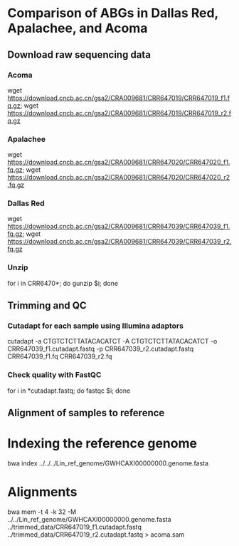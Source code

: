 # Comparison of ABGs in Dallas Red, Apalachee, and Acoma

## Download raw sequencing data
### Acoma
wget https://download.cncb.ac.cn/gsa2/CRA009681/CRR647019/CRR647019_f1.fq.gz; wget https://download.cncb.ac.cn/gsa2/CRA009681/CRR647019/CRR647019_r2.fq.gz
### Apalachee
wget https://download.cncb.ac.cn/gsa2/CRA009681/CRR647020/CRR647020_f1.fq.gz; wget https://download.cncb.ac.cn/gsa2/CRA009681/CRR647020/CRR647020_r2.fq.gz
### Dallas Red
wget https://download.cncb.ac.cn/gsa2/CRA009681/CRR647039/CRR647039_f1.fq.gz; wget https://download.cncb.ac.cn/gsa2/CRA009681/CRR647039/CRR647039_r2.fq.gz
### Unzip
for i in CRR6470*; do gunzip $i; done

## Trimming and QC
### Cutadapt for each sample using Illumina adaptors
cutadapt -a CTGTCTCTTATACACATCT -A CTGTCTCTTATACACATCT -o CRR647039_f1.cutadapt.fastq -p CRR647039_r2.cutadapt.fastq CRR647039_f1.fq CRR647039_r2.fq 
### Check quality with FastQC
for i in *cutadapt.fastq; do fastqc $i; done

## Alignment of samples to reference
# Indexing the reference genome
bwa index ../../../Lin_ref_genome/GWHCAXI00000000.genome.fasta
# Alignments
bwa mem -t 4 -k 32 -M ../../Lin_ref_genome/GWHCAXI00000000.genome.fasta ../trimmed_data/CRR647019_f1.cutadapt.fastq ../trimmed_data/CRR647019_r2.cutadapt.fastq > acoma.sam
